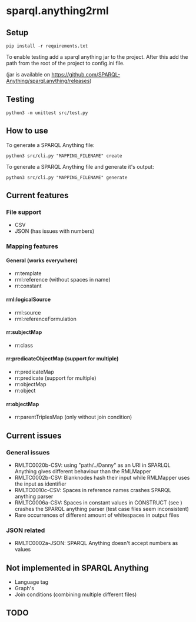 # sparql.anything2rml

## Setup

    pip install -r requirements.txt

To enable testing add a sparql anything jar to the project.
After this add the path from the root of the project to config.ini file.

(jar is available on https://github.com/SPARQL-Anything/sparql.anything/releases)

## Testing

    python3 -m unittest src/test.py 

## How to use

To generate a SPARQL Anything file:

    python3 src/cli.py "MAPPING_FILENAME" create

To generate a SPARQL Anything file and generate it's output:

    python3 src/cli.py "MAPPING_FILENAME" generate

## Current features

### File support

- CSV
- JSON (has issues with numbers)

### Mapping features

#### General (works everywhere)

- rr:template
- rml:reference (without spaces in name)
- rr:constant

#### rml:logicalSource

- rml:source
- rml:referenceFormulation

#### rr:subjectMap

- rr:class

#### rr:predicateObjectMap (support for multiple)

- rr:predicateMap
- rr:predicate (support for multiple)
- rr:objectMap
- rr:object

#### rr:objectMap

- rr:parentTriplesMap (only without join condition)

## Current issues

### General issues
- RMLTC0020b-CSV: using "path/../Danny" as an URI in SPARLQL Anything gives different behaviour than the RMLMapper
- RMLTC0002b-CSV: Blanknodes hash their input while RMLMapper uses the input as identifier
- RMLTC0010c-CSV: Spaces in reference names crashes SPARQL anything parser
- RMLTC0006a-CSV: Spaces in constant values in CONSTRUCT (see ) crashes the SPARQL anything parser (test case files seem inconsistent)
- Rare occurrences of different amount of whitespaces in output files 

### JSON related

- RMLTC0002a-JSON: SPARQL Anything doesn't accept numbers as values 

## Not implemented in SPARQL Anything
- Language tag
- Graph's
- Join conditions (combining multiple different files)

## TODO

